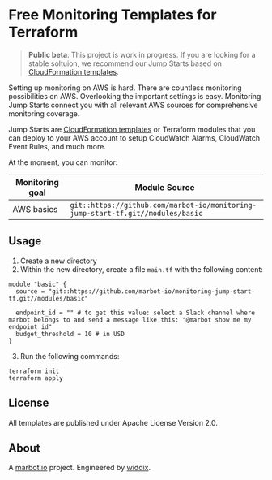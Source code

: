 # Free Monitoring Templates for Terraform

> **Public beta**: This project is work in progress. If you are looking for a stable soltuion, we recommend our Jump Starts based on [CloudFormation templates](https://github.com/marbot-io/monitoring-jump-start).

Setting up monitoring on AWS is hard. There are countless monitoring possibilities on AWS. Overlooking the important settings is easy. Monitoring Jump Starts connect you with all relevant AWS sources for comprehensive monitoring coverage.

Jump Starts are [CloudFormation templates](https://github.com/marbot-io/monitoring-jump-start) or Terraform modules that you can deploy to your AWS account to setup CloudWatch Alarms, CloudWatch Event Rules, and much more.

At the moment, you can monitor:

| Monitoring goal | Module Source                                                                   |
| --------------- | ------------------------------------------------------------------------------- |
| AWS basics      | `git::https://github.com/marbot-io/monitoring-jump-start-tf.git//modules/basic` |

## Usage

1. Create a new directory
2. Within the new directory, create a file `main.tf` with the following content:
```
module "basic" {
  source = "git::https://github.com/marbot-io/monitoring-jump-start-tf.git//modules/basic"

  endpoint_id = "" # to get this value: select a Slack channel where marbot belongs to and send a message like this: "@marbot show me my endpoint id"
  budget_threshold = 10 # in USD
}
```
3. Run the following commands:
```
terraform init
terraform apply
```

## License
All templates are published under Apache License Version 2.0.

## About
A [marbot.io](https://marbot.io/) project. Engineered by [widdix](https://widdix.net).
